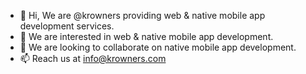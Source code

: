 - 👋 Hi, We are @krowners providing web & native mobile app development services.
- 👀 We are interested in web & native mobile app development.
- 💞️ We are looking to collaborate on native mobile app development.
- 📫 Reach us at info@krowners.com

<!---
krowners/krowners is a ✨ special ✨ repository because its `README.md` (this file) appears on your GitHub profile.
You can click the Preview link to take a look at your changes.
--->
